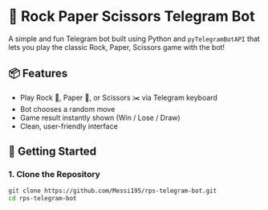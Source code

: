 # 🤖 Rock Paper Scissors Telegram Bot

A simple and fun Telegram bot built using Python and `pyTelegramBotAPI` that lets you play the classic Rock, Paper, Scissors game with the bot!

## 📦 Features

- Play Rock 🗿, Paper 📄, or Scissors ✂️ via Telegram keyboard
- Bot chooses a random move
- Game result instantly shown (Win / Lose / Draw)
- Clean, user-friendly interface

## 🚀 Getting Started

### 1. Clone the Repository

```bash
git clone https://github.com/Messi195/rps-telegram-bot.git
cd rps-telegram-bot
